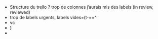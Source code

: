 - Structure du trello ? trop de colonnes j’aurais mis des labels (in review, reviewed)
- trop de labels urgents, labels vides=(t-==^
- vc
- )
- 

